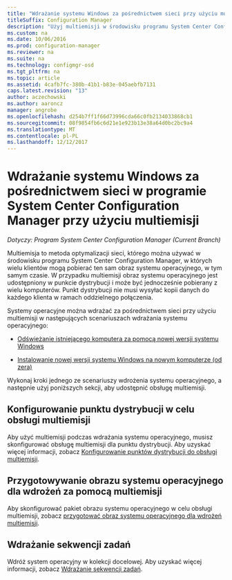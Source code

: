 ```yaml
---
title: "Wdrażanie systemu Windows za pośrednictwem sieci przy użyciu multiemisji"
titleSuffix: Configuration Manager
description: "Użyj multiemisji w środowisku programu System Center Configuration Manager tak, aby wiele komputerów jednocześnie można pobrać obrazu systemu operacyjnego."
ms.custom: na
ms.date: 10/06/2016
ms.prod: configuration-manager
ms.reviewer: na
ms.suite: na
ms.technology: configmgr-osd
ms.tgt_pltfrm: na
ms.topic: article
ms.assetid: 4cafb7fc-380b-41b1-b83e-045aebfb7131
caps.latest.revision: "13"
author: aczechowski
ms.author: aaroncz
manager: angrobe
ms.openlocfilehash: d254b7ff1f66d73996cda66c0fb2134033868cb1
ms.sourcegitcommit: 08f9854fb6c6d21e1e923b13e38a64d0bc2bc9a4
ms.translationtype: MT
ms.contentlocale: pl-PL
ms.lasthandoff: 12/12/2017
---
```

# <a name="use-multicast-to-deploy-windows-over-the-network-with-system-center-configuration-manager"></a>Wdrażanie systemu Windows za pośrednictwem sieci w programie System Center Configuration Manager przy użyciu multiemisji

*Dotyczy: Program System Center Configuration Manager (Current Branch)*

Multiemisja to metoda optymalizacji sieci, którego można używać w środowisku programu System Center Configuration Manager, w których wielu klientów mogą pobierać ten sam obraz systemu operacyjnego, w tym samym czasie. W przypadku multiemisji obraz systemu operacyjnego jest udostępniony w punkcie dystrybucji i może być jednocześnie pobierany z wielu komputerów. Punkt dystrybucji nie musi wysyłać kopii danych do każdego klienta w ramach oddzielnego połączenia.  

 Systemy operacyjne można wdrażać za pośrednictwem sieci przy użyciu multiemisji w następujących scenariuszach wdrażania systemu operacyjnego:  

-   [Odświeżanie istniejącego komputera za pomocą nowej wersji systemu Windows](refresh-an-existing-computer-with-a-new-version-of-windows.md)  

-   [Instalowanie nowej wersji systemu Windows na nowym komputerze (od zera)](install-new-windows-version-new-computer-bare-metal.md)  

 Wykonaj kroki jednego ze scenariuszy wdrożenia systemu operacyjnego, a następnie użyj poniższych sekcji, aby udostępnić obsługę multiemisji.  

##  <a name="BKMK_Configure"></a> Konfigurowanie punktu dystrybucji w celu obsługi multiemisji  
 Aby użyć multiemisji podczas wdrażania systemu operacyjnego, musisz skonfigurować obsługę multiemisji dla punktu dystrybucji. Aby uzyskać więcej informacji, zobacz [Konfigurowanie punktów dystrybucji do obsługi multiemisji](../get-started/prepare-site-system-roles-for-operating-system-deployments.md#BKMK_DPMulticast).  

## <a name="prepare-an-operating-system-image-for-multicast-deployments"></a>Przygotowywanie obrazu systemu operacyjnego dla wdrożeń za pomocą multiemisji  
 Aby skonfigurować pakiet obrazu systemu operacyjnego w celu obsługi multiemisji, zobacz [przygotować obraz systemu operacyjnego dla wdrożeń multiemisji](../get-started/manage-operating-system-images.md#BKMK_OSImageMulticast).  

##  <a name="BKMK_Deploy"></a> Wdrażanie sekwencji zadań  
 Wdróż system operacyjny w kolekcji docelowej. Aby uzyskać więcej informacji, zobacz [Wdrażanie sekwencji zadań](manage-task-sequences-to-automate-tasks.md#BKMK_DeployTS).  
